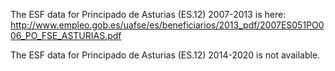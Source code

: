 The ESF data for Principado de Asturias (ES.12) 2007-2013 is here: 
http://www.empleo.gob.es/uafse/es/beneficiarios/2013_pdf/2007ES051PO006_PO_FSE_ASTURIAS.pdf

The ESF data for Principado de Asturias (ES.12) 2014-2020 is not available.

